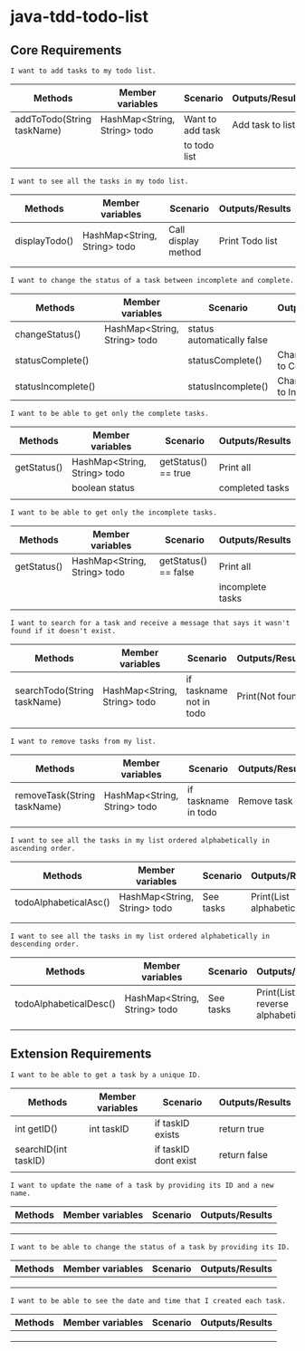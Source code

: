 # java-tdd-todo-list

## Core Requirements

```
I want to add tasks to my todo list.
```
| Methods                    | Member variables             | Scenario         | Outputs/Results  |
|----------------------------|------------------------------|------------------|------------------|
| addToTodo(String taskName) | HashMap<String, String> todo | Want to add task | Add task to list |
|                            |                              | to todo list     |                  |
|                            |                              |                  |                  |

```
I want to see all the tasks in my todo list.
```
| Methods       | Member variables               | Scenario            | Outputs/Results |
|---------------|--------------------------------|---------------------|-----------------|
| displayTodo() | HashMap<String, String> todo  | Call display method | Print Todo list |
|               |                                |                     |                 |
|               |                                |                     |                 |

```
I want to change the status of a task between incomplete and complete.
```
| Methods            | Member variables             | Scenario                             | Outputs/Results             |
|--------------------|------------------------------|--------------------------------------|-----------------------------|
| changeStatus()     | HashMap<String, String> todo | status automatically false           |                             |
| statusComplete()   |                              | statusComplete()                     | Change status to Complete   |
| statusIncomplete() |                              | statusIncomplete()                   | Change status to Incomplete |

```
I want to be able to get only the complete tasks.
```
| Methods     | Member variables              | Scenario            | Outputs/Results |
|-------------|-------------------------------|---------------------|-----------------|
| getStatus() | HashMap<String, String> todo | getStatus() == true | Print all       |
|             | boolean status                |                     | completed tasks |
|             |                               |                     |                 |

```
I want to be able to get only the incomplete tasks.
```
| Methods     | Member variables               | Scenario             | Outputs/Results  |
|-------------|--------------------------------|----------------------|------------------|
| getStatus() | HashMap<String, String> todo  | getStatus() == false | Print all        |
|             |                                |                      | incomplete tasks |
|             |                                |                      |                  |

```
I want to search for a task and receive a message that says it wasn't found if it doesn't exist.
```
| Methods                     | Member variables               | Scenario                | Outputs/Results  |
|-----------------------------|--------------------------------|-------------------------|------------------|
| searchTodo(String taskName) | HashMap<String, String> todo  | if taskname not in todo | Print(Not found) |
|                             |                                |                         |                  |
|                             |                                |                         |                  |

```
I want to remove tasks from my list.
```
| Methods                     | Member variables               | Scenario              | Outputs/Results |
|-----------------------------|--------------------------------|-----------------------|-----------------|
| removeTask(String taskName) | HashMap<String, String> todo  | if taskname in todo   | Remove task     |
|                             |                                |                       |                 |
|                             |                                |                       |                 |

```
I want to see all the tasks in my list ordered alphabetically in ascending order.
```
| Methods               | Member variables               | Scenario  | Outputs/Results          |
|-----------------------|--------------------------------|-----------|--------------------------|
| todoAlphabeticalAsc() | HashMap<String, String> todo  | See tasks | Print(List alphabetical) |
|                       |                                |           |                          |
|                       |                                |           |                          |

```
I want to see all the tasks in my list ordered alphabetically in descending order.
```
| Methods                | Member variables              | Scenario  | Outputs/Results                  |
|------------------------|-------------------------------|-----------|----------------------------------|
| todoAlphabeticalDesc() | HashMap<String, String> todo  | See tasks | Print(List reverse alphabetical) |
|                        |                               |           |                                  |
|                        |                               |           |                                  |




## Extension Requirements
```
I want to be able to get a task by a unique ID.
```
| Methods              | Member variables | Scenario             | Outputs/Results |
|----------------------|------------------|----------------------|-----------------|
| int getID()          | int taskID       | if taskID exists     | return true     |
| searchID(int taskID) |                  | if taskID dont exist | return false    |
|                      |                  |                      |                 |

```
I want to update the name of a task by providing its ID and a new name.
```
| Methods | Member variables | Scenario | Outputs/Results |
|---------|------------------|----------|-----------------|
|         |                  |          |                 |
|         |                  |          |                 |
|         |                  |          |                 |

```
I want to be able to change the status of a task by providing its ID.
```
| Methods | Member variables | Scenario | Outputs/Results |
|---------|------------------|----------|-----------------|
|         |                  |          |                 |
|         |                  |          |                 |
|         |                  |          |                 |

```
I want to be able to see the date and time that I created each task.
```
| Methods | Member variables | Scenario | Outputs/Results |
|---------|------------------|----------|-----------------|
|         |                  |          |                 |
|         |                  |          |                 |
|         |                  |          |                 |